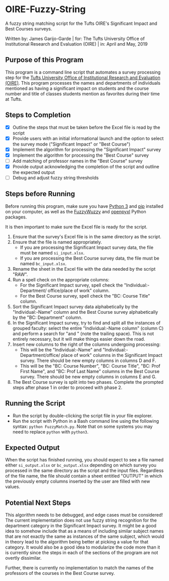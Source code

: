 OIRE-Fuzzy-String
=================

A fuzzy string matching script for the Tufts OIRE's Significant Impact and Best
Courses surveys.

Written by:  James Garijo-Garde | 
        for: The Tufts University Office of Institutional Research and
             Evaluation (OIRE) |
        in:  April and May, 2019

## Purpose of this Program
This program is a command line script that automates a survey processing step
for the
[Tufts University Office of Institutional Research and Evaluation (OIRE)](https://provost.tufts.edu/institutionalresearch).
This program processes the names and departments of individuals mentioned as
having a significant impact on students and the course number and title of
classes students mention as favorites during their time at Tufts.

## Steps to Completion
- [x] Outline the steps that must be taken before the Excel file is read by the
  script
- [x] Provide users with an initial informational launch and the option to
  select the survey mode ("Significant Impact" or "Best Course")
- [x] Implement the algorithm for processing the "Significant Impact" survey
- [x] Implement the algorithm for processing the "Best Course" survey
- [ ] Add matching of professor names in the "Best Course" survey
- [x] Provide output acknowledging the completion of the script and outline the
  expected output
- [ ] Debug and adjust fuzzy string thresholds

## Steps before Running
Before running this program, make sure you have
[Python 3](https://www.python.org/downloads) and
[pip](https://pypi.org/project/pip) installed on your computer, as well as the
[FuzzyWuzzy](https://chairnerd.seatgeek.com/fuzzywuzzy-fuzzy-string-matching-in-python)
and [openpyxl](https://openpyxl.readthedocs.io/en/stable) Python packages.

It is then important to make sure the Excel file is ready for the script.
1. Ensure that the survey's Excel file is in the same directory as the script.
2. Ensure that the file is named appropriately.
   - If you are processing the Significant Impact survey data, the file must be
     named `si_input.xlsx`.
   - If you are processing the Best Course survey data, the file must be named
     `bc_input.xlsx`.
3. Rename the sheet in the Excel file with the data needed by the script "RAW".
4. Run a spell check on the appropriate columns:
   - For the Significant Impact survey, spell check the "Individual:-Department/
     office/place of work" column.
   - For the Best Course survey, spell check the "BC: Course Title" column.
5. Sort the Significant Impact survey data alphabetically by the
   "Individual:-Name" column and the Best Course survey alphabetically by the
   "BC: Department" column.
6. In the Significant Impact survey, try to find and split all the instances of
   grouped faculty: select the entire "Individual:-Name column" (column C) and
   perform a search for "and " (note the trailing space). This is not entirely
   necessary, but it will make things easier down the road.
7. Insert new columns to the right of the columns undergoing processing:
   - This will be the "Individual:-Name" and "Individual:-Department/office/
     place of work" columns in the Significant Impact survey. There should be
     new empty columns in columns D and F.
   - This will be the "BC: Course Number", "BC: Course Title", "BC: Prof First
     Name", and "BC: Prof Last Name" columns in the Best Course survey. There
     should be new empty columns in columns E and G.
8. The Best Course survey is split into two phases. Complete the prompted steps
   after phase 1 in order to proceed with phase 2.

## Running the Script
* Run the script by double-clicking the script file in your file explorer.
* Run the script with Python in a Bash command line using the following syntax:
  `python FuzzyMatch.py`. Note that on some systems you may need to replace
  `python` with `python3`.

## Expected Output
When the script has finished running, you should expect to see a file named
either `si_output.xlsx` or `bc_output.xlsx` depending on which survey you
processed in the same directory as the script and the input files. Regardless of
the file name, the file should contain a sheet entitled "OUTPUT" in which the
previously empty columns inserted by the user are filled with new values.

## Potential Next Steps
This algorithm needs to be debugged, and edge cases must be considered! The
current implementation does not use fuzzy string recognition for the department
category in the Significant Impact survey. It might be a good idea to somehow
include that as a means of including similar subject names that are not exactly
the same as instances of the same subject, which would in theory lead to the
algorithm being better at picking a value for that category. It would also be a
good idea to modularize the code more than it is currently since the steps in
each of the sections of the program are not overtly dissimilar.

Further, there is currently no implementation to match the names of the
professors of the courses in the Best Course survey.